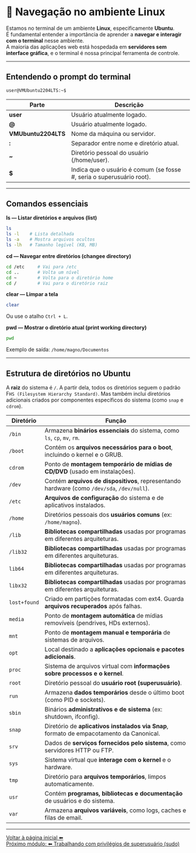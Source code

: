# 🧭 Navegação no ambiente Linux

Estamos no terminal de um ambiente **Linux**, especificamente **Ubuntu**.  
É fundamental entender a importância de aprender a **navegar e interagir com o terminal** nesse ambiente.  
A maioria das aplicações web está hospedada em **servidores sem interface gráfica**, e o terminal é nossa principal ferramenta de controle.

---

## Entendendo o prompt do terminal

```bash
user@VMUbuntu2204LTS:~$
```
| Parte | Descrição |
|-------|-----------|
| **user** | Usuário atualmente logado. |  
| **@** | Usuário atualmente logado. |  
| **VMUbuntu2204LTS** | Nome da máquina ou servidor. |  
| **:** | Separador entre nome e diretório atual. |  
| **~** | Diretório pessoal do usuário (/home/user). |  
| **$** | Indica que o usuário é comum (se fosse #, seria o superusuário root). |  

---

## Comandos essenciais

**ls — Listar diretórios e arquivos (list)**
```bash
ls
ls -l    # Lista detalhada
ls -a    # Mostra arquivos ocultos
ls -lh   # Tamanho legível (KB, MB)
```

**cd — Navegar entre diretórios (changee directory)**
```bash
cd /etc     # Vai para /etc
cd ..       # Volta um nível
cd ~        # Volta para o diretório home
cd /        # Vai para o diretório raiz
```

**clear — Limpar a tela**
```bash
clear
```

Ou use o atalho ```Ctrl + L```.


**pwd — Mostrar o diretório atual (print working directory)**
```bash
pwd
```

Exemplo de saída: ```/home/magno/Documentos```

---

## Estrutura de diretórios no Ubuntu

A **raiz** do sistema é `/`.
A partir dela, todos os diretórios seguem o padrão F`HS (Filesystem Hierarchy Standard)`. Mas também inclui diretórios adicionais criados por componentes específicos do sistema (como `snap` e `cdrom`). 

| **Diretório** | **Função** |
|---------------|------------|
| ```/bin``` | Armazena **binários essenciais** do sistema, como `ls`, `cp`, `mv`, `rm`. |  
| ```/boot``` | Contém os **arquivos necessários para o boot**, incluindo o kernel e o GRUB. |  
| ```cdrom``` | Ponto de **montagem temporário de mídias de CD/DVD** (usado em instalações). |  
| ```/dev``` | Contém **arquivos de dispositivos**, representando hardware (como `/dev/sda`, `/dev/null`). |  
| ```/etc``` | **Arquivos de configuração** do sistema e de aplicativos instalados. |  
| ```/home``` | Diretórios pessoais dos **usuários comuns** (ex: `/home/magno`). |  
| ```/lib``` | **Bibliotecas compartilhadas** usadas por programas em diferentes arquiteturas. |  
| ```/lib32``` | **Bibliotecas compartilhadas** usadas por programas em diferentes arquiteturas. |  
| ```lib64``` | **Bibliotecas compartilhadas** usadas por programas em diferentes arquiteturas. |  
| ```libx32``` | **Bibliotecas compartilhadas** usadas por programas em diferentes arquiteturas. |  
| ```lost+found``` | Criado em partições formatadas com ext4. Guarda **arquivos recuperados** após falhas. |  
| ```media``` | Ponto de **montagem automática** de mídias removíveis (pendrives, HDs externos). |  
| ```mnt``` | Ponto de **montagem manual e temporária** de sistemas de arquivos. |  
| ```opt``` | Local destinado a **aplicações opcionais e pacotes adicionais**. |  
| ```proc``` | Sistema de arquivos virtual com **informações sobre processos e o kernel**. |  
| ```root``` | Diretório pessoal do **usuário root (superusuário)**. |  
| ```run``` | Armazena **dados temporários** desde o último boot (como PID e sockets). |  
| ```sbin``` | Binários **administrativos e de sistema** (ex: shutdown, ifconfig). |  
| ```snap``` | Diretório de **aplicativos instalados via Snap**, formato de empacotamento da Canonical. |  
| ```srv``` | Dados de **serviços fornecidos pelo sistema**, como servidores HTTP ou FTP. |  
| ```sys``` | Sistema virtual que **interage com o kernel** e o hardware. |  
| ```tmp``` | Diretório para **arquivos temporários**, limpos automaticamente. |  
| ```usr``` | Contém **programas, bibliotecas e documentação** de usuários e do sistema. |  
| ```var``` | Armazena **arquivos variáveis**, como logs, caches e filas de email. |  

---  

[Voltar à página inicial ⬅ ](../)  
[Próximo módulo: ⬅ Trabalhando com privilégios de superusuário (sudo)](../sudo)   